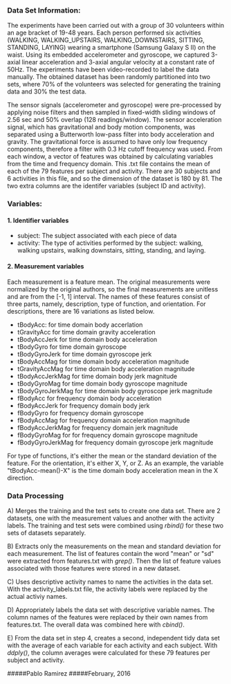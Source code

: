 

### Data Set Information:

The experiments have been carried out with a group of 30 volunteers within an age bracket of 19-48 years. Each person performed six activities (WALKING, WALKING_UPSTAIRS, WALKING_DOWNSTAIRS, SITTING, STANDING, LAYING) wearing a smartphone (Samsung Galaxy S II) on the waist. Using its embedded accelerometer and gyroscope, we captured 3-axial linear acceleration and 3-axial angular velocity at a constant rate of 50Hz. The experiments have been video-recorded to label the data manually. The obtained dataset has been randomly partitioned into two sets, where 70% of the volunteers was selected for generating the training data and 30% the test data. 

The sensor signals (accelerometer and gyroscope) were pre-processed by applying noise filters and then sampled in fixed-width sliding windows of 2.56 sec and 50% overlap (128 readings/window). The sensor acceleration signal, which has gravitational and body motion components, was separated using a Butterworth low-pass filter into body acceleration and gravity. The gravitational force is assumed to have only low frequency components, therefore a filter with 0.3 Hz cutoff frequency was used. From each window, a vector of features was obtained by calculating variables from the time and frequency domain. This .txt file contains the mean of each of the 79 features per subject and activity. There are 30 subjects and 6 activities in this file, and so the dimension of the dataset is 180 by 81. The two extra columns are the identifer variables (subject ID and activity).  

### Variables: 
#### 1. Identifier variables 
- subject: The subject associated with each piece of data 
- activity: The type of activities performed by the subject: walking, walking upstairs, walking downstairs, 
            sitting, standing, and laying. 
            
#### 2. Measurement variables

Each measurement is a feature mean. The original measurements were normalized by the original authors, so the final measurements are unitless and are from the [-1, 1] interval. The names of these features consist of three parts, namely, description, type of function, and orientation. For descriptions, there are 16 variations as listed below. 

- tBodyAcc: for time domain body accerlation 
- tGravityAcc for time domain gravity acceleration 
- tBodyAccJerk for time domain body acceleration 
- tBodyGyro for time domain gyroscope 
- tBodyGyroJerk for time domain gyroscope jerk 
- tBodyAccMag for time domain body acceleration magnitude
- tGravityAccMag for time domain body acceleration magnitude 
- tBodyAccJerkMag for time domain body jerk magnitude
- tBodyGyroMag for time domain body gyroscope magnitude
- tBodyGyroJerkMag for time domain body gyroscope jerk magnitude
- fBodyAcc for frequency domain body acceleration
- fBodyAccJerk for frequency domain body jerk
- fBodyGyro for frequency domain gyroscope
- fBodyAccMag for frequency domain acceleration magnitude
- fBodyAccJerkMag for frequency domain jerk magnitude
- fBodyGyroMag for for frequency domain gyroscope magnitude
- fBodyGyroJerkMag for frequency domain gyroscope jerk magnitude

For type of functions, it's either the mean or the standard deviation of the feature. 
For the orientation, it's either X, Y, or Z. As an example, the variable "tBodyAcc-mean()-X" is the time domain body acceleration mean in the X direction. 

### Data Processing
A) Merges the training and the test sets to create one data set. There are 2 datasets, one with the measurement values and another with the activity labels. The training and test sets were combined using *rbind()* for these two sets of datasets separately. 

B) Extracts only the measurements on the mean and standard deviation for each measurement. The list of features contain the word "mean" or "sd" were extracted from features.txt with *grep()*. Then the list of feature values associated with those features were stored in a new dataset. 

C) Uses descriptive activity names to name the activities in the data set. With the activity_labels.txt file, the activity labels were replaced by the actual activiy names. 

D) Appropriately labels the data set with descriptive variable names. The column names of the features were replaced by their own names from features.txt. The overall data was combined here with *cbind()*.   

E) From the data set in step 4, creates a second, independent tidy data set with the average of each variable for each activity and each subject. With *ddply()*, the column averages were calculated for these 79 features per subject and activity. 



#####Pablo Ramirez
#####February, 2016